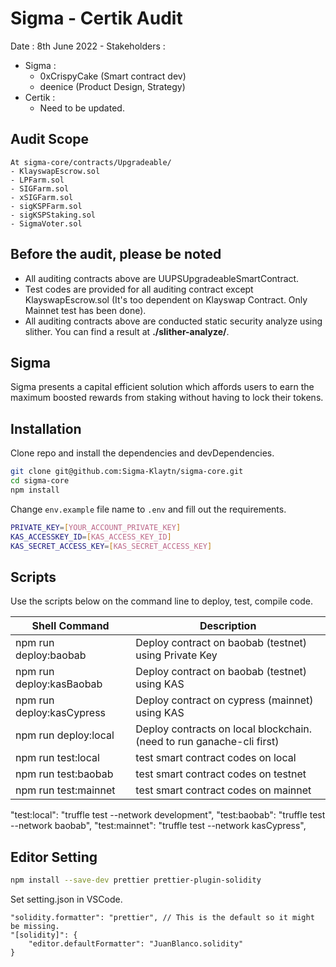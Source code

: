 # Sigma - Certik Audit

Date : 8th June 2022 -
Stakeholders :

-   Sigma :
    -   0xCrispyCake (Smart contract dev)
    -   deenice (Product Design, Strategy)
-   Certik :
    -   Need to be updated.

## Audit Scope

```
At sigma-core/contracts/Upgradeable/
- KlayswapEscrow.sol
- LPFarm.sol
- SIGFarm.sol
- xSIGFarm.sol
- sigKSPFarm.sol
- sigKSPStaking.sol
- SigmaVoter.sol
```

## Before the audit, please be noted

-   All auditing contracts above are UUPSUpgradeableSmartContract.
-   Test codes are provided for all auditing contract except KlayswapEscrow.sol (It's too dependent on Klayswap Contract. Only Mainnet test has been done).
-   All auditing contracts above are conducted static security analyze using slither. You can find a result at **./slither-analyze/**.

## Sigma

Sigma presents a capital efficient solution which affords users to earn the maximum boosted rewards from staking without having to lock their tokens.

## Installation

Clone repo and install the dependencies and devDependencies.

```sh
git clone git@github.com:Sigma-Klaytn/sigma-core.git
cd sigma-core
npm install
```

Change `env.example` file name to `.env` and fill out the requirements.

```sh
PRIVATE_KEY=[YOUR_ACCOUNT_PRIVATE_KEY]
KAS_ACCESSKEY_ID=[KAS_ACCESS_KEY_ID]
KAS_SECRET_ACCESS_KEY=[KAS_SECRET_ACCESS_KEY]
```

## Scripts

Use the scripts below on the command line to deploy, test, compile code.

| Shell Command             | Description                                                           |
| ------------------------- | --------------------------------------------------------------------- |
| npm run deploy:baobab     | Deploy contract on baobab (testnet) using Private Key                 |
| npm run deploy:kasBaobab  | Deploy contract on baobab (testnet) using KAS                         |
| npm run deploy:kasCypress | Deploy contract on cypress (mainnet) using KAS                        |
| npm run deploy:local      | Deploy contracts on local blockchain. (need to run ganache-cli first) |
| npm run test:local        | test smart contract codes on local                                    |
| npm run test:baobab       | test smart contract codes on testnet                                  |
| npm run test:mainnet      | test smart contract codes on mainnet                                  |

"test:local": "truffle test --network development",
"test:baobab": "truffle test --network baobab",
"test:mainnet": "truffle test --network kasCypress",

## Editor Setting

```sh
npm install --save-dev prettier prettier-plugin-solidity
```

Set setting.json in VSCode.

```
"solidity.formatter": "prettier", // This is the default so it might be missing.
"[solidity]": {
    "editor.defaultFormatter": "JuanBlanco.solidity"
}
```
